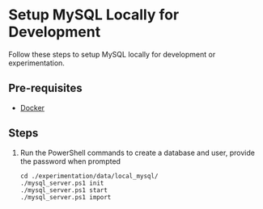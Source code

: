 # Setup MySQL Locally for Development

Follow these steps to setup MySQL locally for development or experimentation.

## Pre-requisites

- [Docker](https://www.docker.com/products/docker-desktop)

## Steps

1. Run the PowerShell commands to create a database and user, provide the password when prompted

    ```pwsh
    cd ./experimentation/data/local_mysql/
    ./mysql_server.ps1 init
    ./mysql_server.ps1 start
    ./mysql_server.ps1 import
    ```
